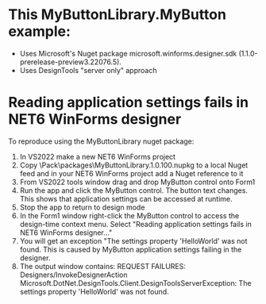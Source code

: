 # This MyButtonLibrary.MyButton example:
- Uses Microsoft's Nuget package microsoft.winforms.designer.sdk (1.1.0-prerelease-preview3.22076.5).
- Uses DesignTools "server only" approach

# Reading application settings fails in NET6 WinForms designer
To reproduce using the MyButtonLibrary nuget package:
1) In VS2022 make a new NET6 WinForms project
2) Copy \Pack\packages\MyButtonLibrary.1.0.100.nupkg to a local Nuget feed and in your NET6 WinForms project add a Nuget reference to it
3) From VS2022 tools window drag and drop MyButton control onto Form1
4) Run the app and click the MyButton control. The button text changes. This shows that application settings can be accessed at runtime.
5) Stop the app to return to design mode
6) In the Form1 window right-click the MyButton control to access the design-time context menu. Select "Reading application settings fails in NET6 WinForms designer..."
7) You will get an exception "The settings property 'HelloWorld' was not found. This is caused by MyButton application settings failing in the designer. 
8) The output window contains: REQUEST FAILURES: Designers/InvokeDesignerAction Microsoft.DotNet.DesignTools.Client.DesignToolsServerException: The settings property 'HelloWorld' was not found.


